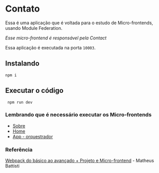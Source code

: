 # Contato
Essa é uma aplicação que é voltada para o estudo de Micro-frontends, usando Module Federation.

_Esse micro-frontend é responsável pela Contact_

Essa aplicação é executada na porta ```10003```.

## Instalando
```
npm i
```

## Executar o código
```
 npm run dev
```

### Lembrando que é necessário executar os Micro-frontends

- [Sobre](https://github.com/felipemarinhodev/about-module-federation)
- [Home](https://github.com/felipemarinhodev/home-module-federation)
- [App - orquestrador](https://github.com/felipemarinhodev/app-module-federation)

### Referência
[Webpack do básico ao avançado + Projeto e Micro-frontend](https://www.udemy.com/course/webpack-do-basico-ao-avancado-com-projeto/) - Matheus Battisti
